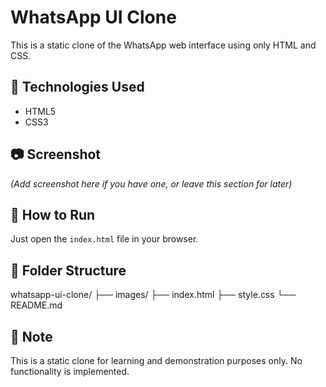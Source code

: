 # WhatsApp UI Clone

This is a static clone of the WhatsApp web interface using only HTML and CSS.

## 🔧 Technologies Used
- HTML5
- CSS3

## 📷 Screenshot
*(Add screenshot here if you have one, or leave this section for later)*

## 🚀 How to Run
Just open the `index.html` file in your browser.

## 📁 Folder Structure

whatsapp-ui-clone/
├── images/
├── index.html
├── style.css
└── README.md

## 📌 Note
This is a static clone for learning and demonstration purposes only. No functionality is implemented.
